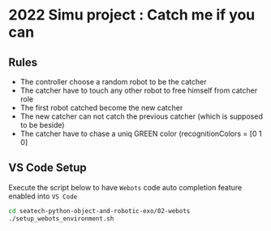 # 2022 Simu project : Catch me if you can

## Rules

* The controller choose a random robot to be the catcher
* The catcher have to touch any other robot to free himself from catcher role
* The first robot catched become the new catcher
* The new catcher can not catch the previous catcher (which is supposed to be beside)
* The catcher have to chase a uniq GREEN color (recognitionColors = [0 1 0]

## VS Code Setup  

Execute the script below to have `Webots` code auto completion feature enabled into `VS Code`

```bash
cd seatech-python-object-and-robotic-exo/02-webots
./setup_webots_environment.sh
```
